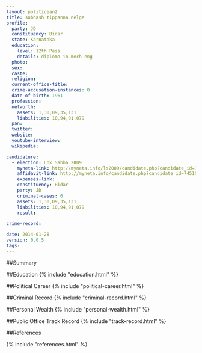 ```yaml
---
layout: politician2
title: subhash tippanna nelge
profile: 
  party: JD
  constituency: Bidar
  state: Karnataka
  education: 
    level: 12th Pass
    details: diploma in mech eng
  photo: 
  sex: 
  caste: 
  religion: 
  current-office-title: 
  crime-accusation-instances: 0
  date-of-birth: 1961
  profession: 
  networth: 
    assets: 1,30,09,35,131
    liabilities: 10,94,91,079
  pan: 
  twitter: 
  website: 
  youtube-interview: 
  wikipedia: 

candidature: 
  - election: Lok Sabha 2009
    myneta-link: http://myneta.info/ls2009/candidate.php?candidate_id=7451
    affidavit-link: http://myneta.info/candidate.php?candidate_id=7451&scan=original
    expenses-link: 
    constituency: Bidar 
    party: JD
    criminal-cases: 0
    assets: 1,30,09,35,131
    liabilities: 10,94,91,079
    result:  

crime-record: 

date: 2014-01-28
version: 0.0.5
tags: 
---
```

##Summary


##Education
{% include "education.html" %}


##Political Career
{% include "political-career.html" %}


##Criminal Record
{% include "criminal-record.html" %}


##Personal Wealth
{% include "personal-wealth.html" %}


##Public Office Track Record
{% include "track-record.html" %}


##References


{% include "references.html" %}